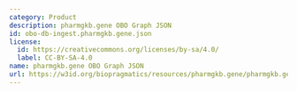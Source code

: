 ```yaml
---
category: Product
description: pharmgkb.gene OBO Graph JSON
id: obo-db-ingest.pharmgkb.gene.json
license:
  id: https://creativecommons.org/licenses/by-sa/4.0/
  label: CC-BY-SA-4.0
name: pharmgkb.gene OBO Graph JSON
url: https://w3id.org/biopragmatics/resources/pharmgkb.gene/pharmgkb.gene.json
---
```

